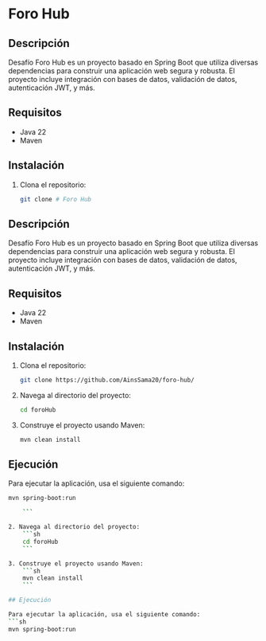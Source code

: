 # Foro Hub

## Descripción

Desafío Foro Hub es un proyecto basado en Spring Boot que utiliza diversas dependencias para construir una aplicación web segura y robusta. El proyecto incluye integración con bases de datos, validación de datos, autenticación JWT, y más.

## Requisitos

- Java 22
- Maven

## Instalación

1. Clona el repositorio:
    ```sh
    git clone # Foro Hub

## Descripción

Desafío Foro Hub es un proyecto basado en Spring Boot que utiliza diversas dependencias para construir una aplicación web segura y robusta. El proyecto incluye integración con bases de datos, validación de datos, autenticación JWT, y más.

## Requisitos

- Java 22
- Maven

## Instalación

1. Clona el repositorio:
    ```sh
    git clone https://github.com/AinsSama20/foro-hub/
    ```

2. Navega al directorio del proyecto:
    ```sh
    cd foroHub
    ```

3. Construye el proyecto usando Maven:
    ```sh
    mvn clean install
    ```

## Ejecución

Para ejecutar la aplicación, usa el siguiente comando:
```sh
mvn spring-boot:run

    ```

2. Navega al directorio del proyecto:
    ```sh
    cd foroHub
    ```

3. Construye el proyecto usando Maven:
    ```sh
    mvn clean install
    ```

## Ejecución

Para ejecutar la aplicación, usa el siguiente comando:
```sh
mvn spring-boot:run
